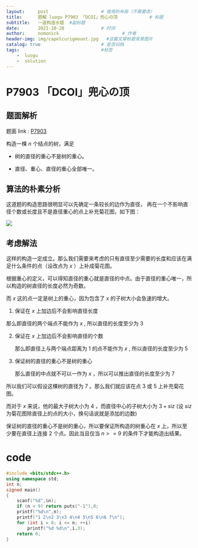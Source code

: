 ```yaml
---
layout:     post                    # 使用的布局（不需要改）
title:      题解 luogu P7903 「DCOI」兜心の顶            # 标题 
subtitle:   一道构造水题  #副标题
date:       2021-10-20              # 时间
author:     nomonick                        # 作者
header-img: img/capelcurigmount.jpg   #这篇文章标题背景图片
catalog: true                       # 是否归档
tags:                               #标签
    -  luogu
    -  solution
---
```


# P7903 「DCOI」兜心の顶

## 题面解析

题面 link : [P7903](https://www.luogu.com.cn/problem/P7903)

构造一棵 $n$ 个结点的树，满足

- 树的直径的重心不是树的重心。

- 直径、重心、直径的重心全部唯一。

## 算法的朴素分析

这道题的构造思路很明显可以先确定一条较长的边作为直径， 再在一个不影响直径个数或长度且不是直径重心的点上补充菊花图，如下图：

![](https://pic.imgdb.cn/item/617007a32ab3f51d91cda9bb.png)

## 考虑解法

这样的构造一定成立。那么我们需要来考虑的只有直径至少需要的长度和应该在满足什么条件的点（设改点为 $x$ ）上补成菊花图。

根据重心的定义，可以得知直径的重心就是直径的中点。由于直径的重心唯一，所以构造的树直径的长度必然为奇数。

而 $x$ 这的点一定是树上的重心，因为包含了 $x$ 的子树大小会急速的增大。

1.  保证在 $x$ 上加边后不会影响直径长度

   那么即直径的两个端点不能作为 $x$ , 所以直径的长度至少为 $3$ 

2. 保证在 $x$ 上加边后不会影响直径的个数

   那么即直径上与两个端点距离为 $1$ 的点不能作为 $x$ , 所以直径的长度至少为 $5$ 

3. 保证树的直径的重心不是树的重心

   那么直径的中点就不可以一作为 $x$ ，所以可以推出直径的长度至少为 $7$ 

所以我们可以假设这棵树的直径为 $7$ 。那么我们就应该在点 $3$ 或 $5$ 上补充菊花图。

而对于 $x$ 来说，他的最大子树大小为 $4$ ，而直径中心的子树大小为 $3 + siz$ (设 $siz$ 为菊花图除直径上的点的大小，换句话说就是添加的边数)

保证树的直径的重心不是树的重心，所以要保证所构造的树重心在 $x$ 上，所以至少要在直径上连接 $2$ 个点。因此当且仅当 $n >= 9$ 的条件下才能构造出结果。

# code

```cpp
#include <bits/stdc++.h>
using namespace std;
int n;
signed main()
{
    scanf("%d",&n);
	if (n < 9) return puts("-1"),0;
	printf("%d\n",n);
	printf("1 2\n2 3\n3 4\n4 5\n5 6\n6 7\n");
	for (int i = 8; i <= n; ++i)
		printf("%d %d\n",i,3);
	return 0;
}
```
